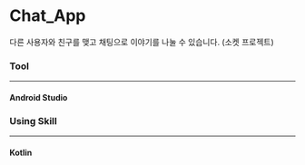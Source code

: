 # Chat_App

다른 사용자와 친구를 맺고 채팅으로 이야기를 나눌 수 있습니다. (소켓 프로젝트)

### Tool
---
#### Android Studio

### Using Skill
---
#### Kotlin
